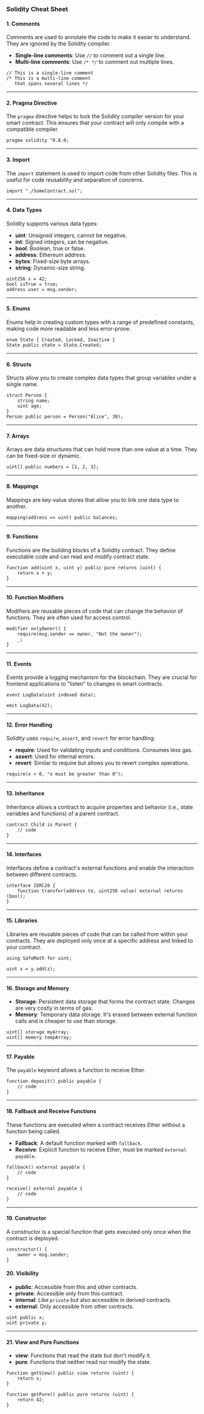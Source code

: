 ### Solidity Cheat Sheet

#### 1. Comments

Comments are used to annotate the code to make it easier to understand. They are ignored by the Solidity compiler.

- **Single-line comments**: Use `//` to comment out a single line.
- **Multi-line comments**: Use `/* */` to comment out multiple lines.

```solidity
// This is a single-line comment
/* This is a multi-line comment
   that spans several lines */
```

---

#### 2. Pragma Directive

The `pragma` directive helps to lock the Solidity compiler version for your smart contract. This ensures that your contract will only compile with a compatible compiler.

```solidity
pragma solidity ^0.8.0;
```

---

#### 3. Import

The `import` statement is used to import code from other Solidity files. This is useful for code reusability and separation of concerns.

```solidity
import "./SomeContract.sol";
```

---

#### 4. Data Types

Solidity supports various data types:

- **uint**: Unsigned integers, cannot be negative.
- **int**: Signed integers, can be negative.
- **bool**: Boolean, true or false.
- **address**: Ethereum address.
- **bytes**: Fixed-size byte arrays.
- **string**: Dynamic-size string.

```solidity
uint256 x = 42;
bool isTrue = true;
address user = msg.sender;
```

---

#### 5. Enums

Enums help in creating custom types with a range of predefined constants, making code more readable and less error-prone.

```solidity
enum State { Created, Locked, Inactive }
State public state = State.Created;
```

---

#### 6. Structs

Structs allow you to create complex data types that group variables under a single name.

```solidity
struct Person {
    string name;
    uint age;
}
Person public person = Person("Alice", 30);
```

---

#### 7. Arrays

Arrays are data structures that can hold more than one value at a time. They can be fixed-size or dynamic.

```solidity
uint[] public numbers = [1, 2, 3];
```

---

#### 8. Mappings

Mappings are key-value stores that allow you to link one data type to another.

```solidity
mapping(address => uint) public balances;
```

---

#### 9. Functions

Functions are the building blocks of a Solidity contract. They define executable code and can read and modify contract state.

```solidity
function add(uint x, uint y) public pure returns (uint) {
    return x + y;
}
```

---

#### 10. Function Modifiers

Modifiers are reusable pieces of code that can change the behavior of functions. They are often used for access control.

```solidity
modifier onlyOwner() {
    require(msg.sender == owner, "Not the owner");
    _;
}
```

---

#### 11. Events

Events provide a logging mechanism for the blockchain. They are crucial for frontend applications to "listen" to changes in smart contracts.

```solidity
event LogData(uint indexed data);

emit LogData(42);
```

---

#### 12. Error Handling

Solidity uses `require`, `assert`, and `revert` for error handling:

- **require**: Used for validating inputs and conditions. Consumes less gas.
- **assert**: Used for internal errors.
- **revert**: Similar to require but allows you to revert complex operations.

```solidity
require(x > 0, "x must be greater than 0");
```

---

#### 13. Inheritance

Inheritance allows a contract to acquire properties and behavior (i.e., state variables and functions) of a parent contract.

```solidity
contract Child is Parent {
    // code
}
```

---

#### 14. Interfaces

Interfaces define a contract's external functions and enable the interaction between different contracts.

```solidity
interface IERC20 {
    function transfer(address to, uint256 value) external returns (bool);
}
```

---

#### 15. Libraries

Libraries are reusable pieces of code that can be called from within your contracts. They are deployed only once at a specific address and linked to your contract.

```solidity
using SafeMath for uint;

uint x = y.add(z);
```

---

#### 16. Storage and Memory

- **Storage**: Persistent data storage that forms the contract state. Changes are very costly in terms of gas.
- **Memory**: Temporary data storage. It's erased between external function calls and is cheaper to use than storage.

```solidity
uint[] storage myArray;
uint[] memory tempArray;
```

---

#### 17. Payable

The `payable` keyword allows a function to receive Ether.

```solidity
function deposit() public payable {
    // code
}
```

---

#### 18. Fallback and Receive Functions

These functions are executed when a contract receives Ether without a function being called.

- **Fallback**: A default function marked with `fallback`.
- **Receive**: Explicit function to receive Ether, must be marked `external payable`.

```solidity
fallback() external payable {
    // code
}

receive() external payable {
    // code
}
```

---

#### 19. Constructor

A constructor is a special function that gets executed only once when the contract is deployed.

```solidity
constructor() {
    owner = msg.sender;
}
```


#### 20. Visibility

- **public**: Accessible from this and other contracts.
- **private**: Accessible only from this contract.
- **internal**: Like `private` but also accessible in derived contracts.
- **external**: Only accessible from other contracts.

```solidity
uint public x;
uint private y;
```

---

#### 21. View and Pure Functions

- **view**: Functions that read the state but don't modify it.
- **pure**: Functions that neither read nor modify the state.

```solidity
function getView() public view returns (uint) {
    return x;
}

function getPure() public pure returns (uint) {
    return 42;
}
```
